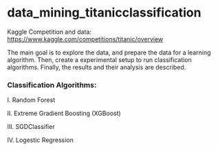 # data_mining_titanicclassification

Kaggle Competition and data: https://www.kaggle.com/competitions/titanic/overview

The main goal is to explore the data, and prepare the data for a learning algorithm. Then, create a experimental setup to run classification algorithms. Finally, the results and their analysis are described. 

### Classification Algorithms:
I. Random Forest

II. Extreme Gradient Boosting (XGBoost)

III. SGDClassifier

IV. Logestic Regression
